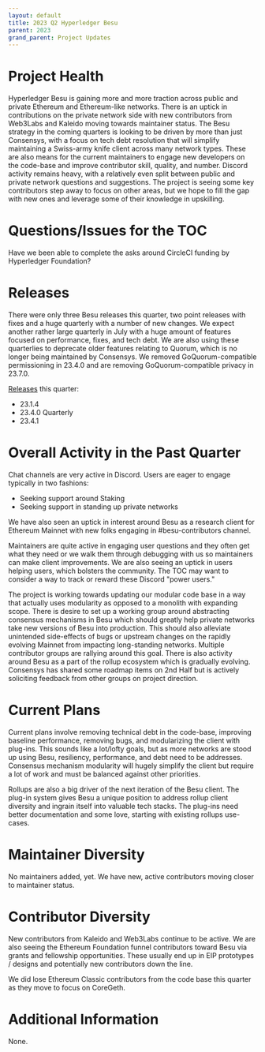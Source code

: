 ```yaml
---
layout: default
title: 2023 Q2 Hyperledger Besu
parent: 2023
grand_parent: Project Updates
---
```


# Project Health

Hyperledger Besu is gaining more and more traction across public and private Ethereum and Ethereum-like networks. There is an uptick in contributions on the private network side with new contributors from Web3Labs and Kaleido moving towards maintainer status. The Besu strategy in the coming quarters is looking to be driven by more than just Consensys, with a focus on tech debt resolution that will simplify maintaining a Swiss-army knife client across many network types. These are also means for the current maintainers to engage new developers on the code-base and improve contributor skill, quality, and number. Discord activity remains heavy, with a relatively even split between public and private network questions and suggestions. The project is seeing some key contributors step away to focus on other areas, but we hope to fill the gap with new ones and leverage some of their knowledge in upskilling.

# Questions/Issues for the TOC

Have we been able to complete the asks around CircleCI funding by Hyperledger Foundation?

# Releases

There were only three Besu releases this quarter, two point releases with fixes and a huge quarterly with a number of new changes. We expect another rather large quarterly in July with a huge amount of features focused on performance, fixes, and tech debt. We are also using these quarterlies to deprecate older features relating to Quorum, which is no longer being maintained by Consensys. We removed GoQuorum-compatible permissioning in 23.4.0 and are removing GoQuorum-compatible privacy in 23.7.0. 

[Releases](https://github.com/hyperledger/besu/releases) this quarter: 
- 23.1.4
- 23.4.0 Quarterly
- 23.4.1 

# Overall Activity in the Past Quarter

Chat channels are very active in Discord. Users are eager to engage typically in two fashions: 
- Seeking support around Staking
- Seeking support in standing up private networks

We have also seen an uptick in interest around Besu as a research client for Ethereum Mainnet with new folks engaging in #besu-contributors channel.

Maintainers are quite active in engaging user questions and they often get what they need or we walk them through debugging with us so maintainers can make client improvements. We are also seeing an uptick in users helping users, which bolsters the community. The TOC may want to consider a way to track or reward these Discord "power users."

The project is working towards updating our modular code base in a way that actually uses modularity as opposed to a monolith with expanding scope. There is desire to set up a working group around abstracting consensus mechanisms in Besu which should greatly help private networks take new versions of Besu into production. This should also alleviate unintended side-effects of bugs or upstream changes on the rapidly evolving Mainnet from impacting long-standing networks. Multiple contributor groups are rallying around this goal. There is also activity around Besu as a part of the rollup ecosystem which is gradually evolving. Consensys has shared some roadmap items on 2nd Half but is actively soliciting feedback from other groups on project direction. 

# Current Plans

Current plans involve removing technical debt in the code-base, improving baseline performance, removing bugs, and modularizing the client with plug-ins. This sounds like a lot/lofty goals, but as more networks are stood up using Besu, resiliency, performance, and debt need to be addresses. Consensus mechanism modularity will hugely simplify the client but require a lot of work and must be balanced against other priorities. 

Rollups are also a big driver of the next iteration of the Besu client. The plug-in system gives Besu a unique position to address rollup client diversity and ingrain itself into valuable tech stacks. The plug-ins need better documentation and some love, starting with existing rollups use-cases. 

# Maintainer Diversity

No maintainers added, yet. We have new, active contributors moving closer to maintainer status. 

# Contributor Diversity

New contributors from Kaleido and Web3Labs continue to be active. We are also seeing the Ethereum Foundation funnel contributors toward Besu via grants and fellowship opportunities. These usually end up in EIP prototypes / designs and potentially new contributors down the line. 

We did lose Ethereum Classic contributors from the code base this quarter as they move to focus on CoreGeth. 

# Additional Information

None.
